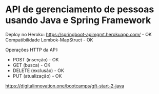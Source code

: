 # API de gerenciamento de pessoas usando Java e Spring Framework

Deploy no Heroku: https://springboot-apimgmt.herokuapp.com/ - OK
Compatibilidade Lombok-MapStruct - OK

Operações HTTP da API:
* POST (inserção) - OK
* GET (busca) - OK
* DELETE (exclusão) - OK
* PUT (atualização) - OK

https://digitalinnovation.one/bootcamps/gft-start-2-java
